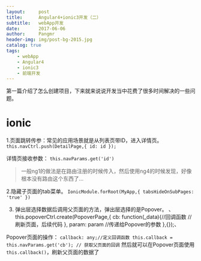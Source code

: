 ```yaml
---
layout:     post
title:      Angular4+ionic3开发（二）
subtitle:   webApp开发
date:       2017-06-06
author:     Pangmr
header-img: img/post-bg-2015.jpg
catalog: true
tags:
    - webApp
    - Angular4
    - ionic3
    - 前端开发
---
```


第一篇介绍了怎么创建项目，下来就来说说开发当中花费了很多时间解决的一些问题。

# ionic
1.页面跳转传参：常见的应用场景就是从列表页带ID，进入详情页。
    `this.navCtrl.push(DetailPage,{ id: id });`

详情页接收参数：
    `this.navParams.get('id')`
> 一般ng1的做法是在路由注册的时候传入，然后使用ng4的时候发现，好像根本没有路由这个东西了...

2.隐藏子页面的tab菜单。
    `IonicModule.forRoot(MyApp,{ tabsHideOnSubPages: 'true' })`

3. 弹出层选择数据后调用父页面的方法，弹出层选择的是Popover。
    、this.popoverCtrl.create(PopoverPage,{
            cb: function(_data){//回调函数
              //刷新页面，后续代码
            },
            param: param //传递给Popover的参数
          },{});、

Popover页面的操作：
    `callback: any;//定义回调函数
    this.callback = this.navParams.get('cb'); // 获取父页面的回调`
    然后就可以在Popover页面使用`this.callback()`，刷新父页面的数据了































